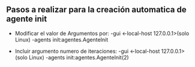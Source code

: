 ## Pasos a realizar para la creación automatica de agente init
* Modificar el valor de Argumentos por: -gui <-local-host 127.0.0.1>(solo Linux) -agents init:agentes.AgenteInit

* Incluir argumento numero de iteraciones: -gui <-local-host 127.0.0.1>(solo Linux) -agents init:agentes.AgenteInit(2)